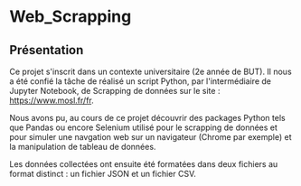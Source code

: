 # Web_Scrapping

## Présentation

Ce projet s'inscrit dans un contexte universitaire (2e année de BUT). Il nous a été confié la tâche de réalisé un script Python, par l'intermédiaire de Jupyter Notebook, de Scrapping de données sur le site : https://www.mosl.fr/fr.

Nous avons pu, au cours de ce projet découvrir des packages Python tels que Pandas ou encore Selenium utilisé pour le scrapping de données et pour simuler une navgation web sur un navigateur (Chrome par exemple) et la manipulation de tableau de données.

Les données collectées ont ensuite été formatées dans deux fichiers au format distinct : un fichier JSON et un fichier CSV.
